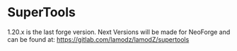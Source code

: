 # SuperTools

1.20.x is the last forge version. Next Versions will be made for NeoForge and can be found at: https://gitlab.com/lamodz/lamodZ/supertools
